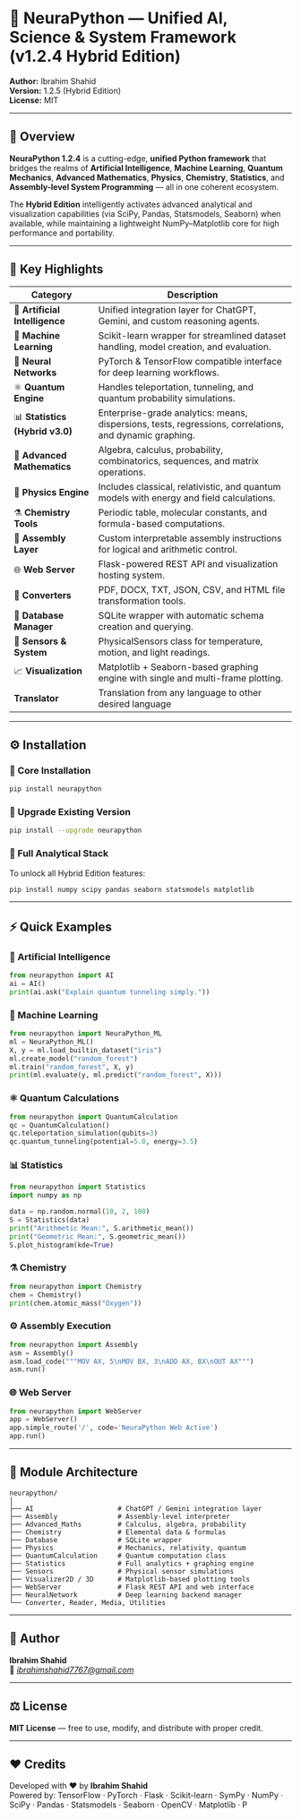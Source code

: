 # 🧠 NeuraPython — Unified AI, Science & System Framework (v1.2.4 Hybrid Edition)

**Author:** Ibrahim Shahid  
**Version:** 1.2.5 (Hybrid Edition)  
**License:** MIT  

---

## 📘 Overview

**NeuraPython 1.2.4** is a cutting-edge, **unified Python framework** that bridges the realms of **Artificial Intelligence**, **Machine Learning**, **Quantum Mechanics**, **Advanced Mathematics**, **Physics**, **Chemistry**, **Statistics**, and **Assembly-level System Programming** — all in one coherent ecosystem.

The **Hybrid Edition** intelligently activates advanced analytical and visualization capabilities (via SciPy, Pandas, Statsmodels, Seaborn) when available, while maintaining a lightweight NumPy–Matplotlib core for high performance and portability.

---

## 🚀 Key Highlights

| Category | Description |
|-----------|-------------|
| 🧠 **Artificial Intelligence** | Unified integration layer for ChatGPT, Gemini, and custom reasoning agents. |
| 🤖 **Machine Learning** | Scikit-learn wrapper for streamlined dataset handling, model creation, and evaluation. |
| 🧩 **Neural Networks** | PyTorch & TensorFlow compatible interface for deep learning workflows. |
| ⚛️ **Quantum Engine** | Handles teleportation, tunneling, and quantum probability simulations. |
| 📊 **Statistics (Hybrid v3.0)** | Enterprise-grade analytics: means, dispersions, tests, regressions, correlations, and dynamic graphing. |
| 🧮 **Advanced Mathematics** | Algebra, calculus, probability, combinatorics, sequences, and matrix operations. |
| 🔬 **Physics Engine** | Includes classical, relativistic, and quantum models with energy and field calculations. |
| ⚗️ **Chemistry Tools** | Periodic table, molecular constants, and formula-based computations. |
| 🧱 **Assembly Layer** | Custom interpretable assembly instructions for logical and arithmetic control. |
| 🌐 **Web Server** | Flask-powered REST API and visualization hosting system. |
| 🧾 **Converters** | PDF, DOCX, TXT, JSON, CSV, and HTML file transformation tools. |
| 💾 **Database Manager** | SQLite wrapper with automatic schema creation and querying. |
| 🧠 **Sensors & System** | PhysicalSensors class for temperature, motion, and light readings. |
| 📈 **Visualization** | Matplotlib + Seaborn-based graphing engine with single and multi-frame plotting. |
| **Translator** | Translation from any language to other desired language|
---

## ⚙️ Installation

### 🔹 Core Installation
```bash
pip install neurapython
```

### 🔸 Upgrade Existing Version
```bash
pip install --upgrade neurapython
```

### 🔹 Full Analytical Stack
To unlock all Hybrid Edition features:
```bash
pip install numpy scipy pandas seaborn statsmodels matplotlib
```

---

## ⚡ Quick Examples

### 🧠 Artificial Intelligence
```python
from neurapython import AI
ai = AI()
print(ai.ask("Explain quantum tunneling simply."))
```

### 🤖 Machine Learning
```python
from neurapython import NeuraPython_ML
ml = NeuraPython_ML()
X, y = ml.load_builtin_dataset("iris")
ml.create_model("random_forest")
ml.train("random_forest", X, y)
print(ml.evaluate(y, ml.predict("random_forest", X)))
```

### ⚛️ Quantum Calculations
```python
from neurapython import QuantumCalculation
qc = QuantumCalculation()
qc.teleportation_simulation(qubits=3)
qc.quantum_tunneling(potential=5.0, energy=3.5)
```

### 📊 Statistics
```python
from neurapython import Statistics
import numpy as np

data = np.random.normal(10, 2, 100)
S = Statistics(data)
print("Arithmetic Mean:", S.arithmetic_mean())
print("Geometric Mean:", S.geometric_mean())
S.plot_histogram(kde=True)
```

### ⚗️ Chemistry
```python
from neurapython import Chemistry
chem = Chemistry()
print(chem.atomic_mass("Oxygen"))
```

### ⚙️ Assembly Execution
```python
from neurapython import Assembly
asm = Assembly()
asm.load_code("""MOV AX, 5\nMOV BX, 3\nADD AX, BX\nOUT AX""")
asm.run()
```

### 🌐 Web Server
```python
from neurapython import WebServer
app = WebServer()
app.simple_route('/', code='NeuraPython Web Active')
app.run()
```

---

## 🧩 Module Architecture

```
neurapython/
│
├── AI                     # ChatGPT / Gemini integration layer
├── Assembly               # Assembly-level interpreter
├── Advanced_Maths         # Calculus, algebra, probability
├── Chemistry              # Elemental data & formulas
├── Database               # SQLite wrapper
├── Physics                # Mechanics, relativity, quantum
├── QuantumCalculation     # Quantum computation class
├── Statistics             # Full analytics + graphing engine
├── Sensors                # Physical sensor simulations
├── Visualizer2D / 3D      # Matplotlib-based plotting tools
├── WebServer              # Flask REST API and web interface
├── NeuralNetwork          # Deep learning backend manager
└── Converter, Reader, Media, Utilities
```

---

## 🧠 Author
**Ibrahim Shahid**  
📧 *ibrahimshahid7767@gmail.com*

---

## ⚖️ License
**MIT License** — free to use, modify, and distribute with proper credit.

---

## ❤️ Credits
Developed with ❤️ by **Ibrahim Shahid**  
Powered by: TensorFlow · PyTorch · Flask · Scikit-learn · SymPy · NumPy · SciPy · Pandas · Statsmodels · Seaborn · OpenCV · Matplotlib · P